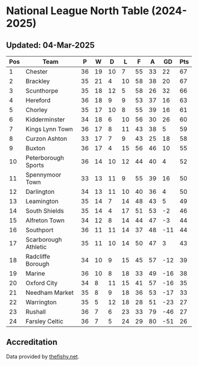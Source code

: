 # National League North Table (2024-2025)
## Updated: 04-Mar-2025

| Pos | Team | P | W | D | L | F | A | GD | Pts |
| --- | --- | --- | --- | --- | --- | --- | --- | --- | --- |
| 1 | Chester | 36 | 19 | 10 | 7 | 55 | 33 | 22 | 67 |
| 2 | Brackley | 35 | 21 | 4 | 10 | 58 | 38 | 20 | 67 |
| 3 | Scunthorpe | 35 | 18 | 12 | 5 | 58 | 26 | 32 | 66 |
| 4 | Hereford | 36 | 18 | 9 | 9 | 53 | 37 | 16 | 63 |
| 5 | Chorley | 35 | 17 | 10 | 8 | 55 | 39 | 16 | 61 |
| 6 | Kidderminster | 34 | 18 | 6 | 10 | 56 | 30 | 26 | 60 |
| 7 | Kings Lynn Town | 36 | 17 | 8 | 11 | 43 | 38 | 5 | 59 |
| 8 | Curzon Ashton | 33 | 17 | 7 | 9 | 43 | 25 | 18 | 58 |
| 9 | Buxton | 36 | 17 | 4 | 15 | 56 | 46 | 10 | 55 |
| 10 | Peterborough Sports | 36 | 14 | 10 | 12 | 44 | 40 | 4 | 52 |
| 11 | Spennymoor Town | 33 | 13 | 11 | 9 | 55 | 39 | 16 | 50 |
| 12 | Darlington | 34 | 13 | 11 | 10 | 40 | 36 | 4 | 50 |
| 13 | Leamington | 35 | 14 | 7 | 14 | 48 | 43 | 5 | 49 |
| 14 | South Shields | 35 | 14 | 4 | 17 | 51 | 53 | -2 | 46 |
| 15 | Alfreton Town | 34 | 12 | 8 | 14 | 44 | 47 | -3 | 44 |
| 16 | Southport | 36 | 11 | 11 | 14 | 37 | 48 | -11 | 44 |
| 17 | Scarborough Athletic | 35 | 11 | 10 | 14 | 50 | 47 | 3 | 43 |
| 18 | Radcliffe Borough | 34 | 10 | 9 | 15 | 45 | 57 | -12 | 39 |
| 19 | Marine | 36 | 10 | 8 | 18 | 33 | 49 | -16 | 38 |
| 20 | Oxford City | 34 | 8 | 11 | 15 | 41 | 57 | -16 | 35 |
| 21 | Needham Market | 35 | 8 | 9 | 18 | 36 | 53 | -17 | 33 |
| 22 | Warrington | 35 | 5 | 12 | 18 | 28 | 51 | -23 | 27 |
| 23 | Rushall | 36 | 7 | 6 | 23 | 33 | 79 | -46 | 27 |
| 24 | Farsley Celtic | 36 | 7 | 5 | 24 | 29 | 80 | -51 | 26 |

## Accreditation 

Data provided by [thefishy.net](https://www.thefishy.net/).
